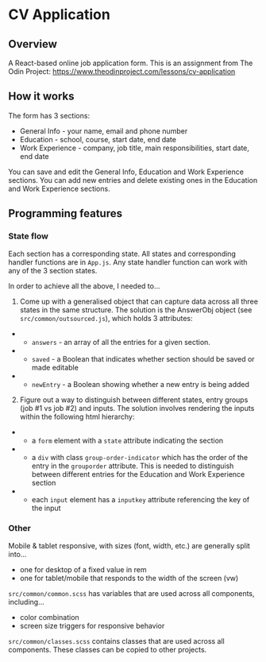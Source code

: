 # CV Application

## Overview

A React-based online job application form. This is an assignment from The Odin Project: https://www.theodinproject.com/lessons/cv-application

## How it works

The form has 3 sections:

- General Info - your name, email and phone number
- Education - school, course, start date, end date
- Work Experience - company, job title, main responsibilities, start date, end date

You can save and edit the General Info, Education and Work Experience sections. You can add new entries and delete existing ones in the Education and Work Experience sections.

## Programming features

### State flow

Each section has a corresponding state. All states and corresponding handler functions are in `App.js`. Any state handler function can work with any of the 3 section states.

In order to achieve all the above, I needed to...

1. Come up with a generalised object that can capture data across all three states in the same structure. The solution is the AnswerObj object (see `src/common/outsourced.js`), which holds 3 attributes:

- - `answers` - an array of all the entries for a given section.
- - `saved` - a Boolean that indicates whether section should be saved or made editable
- - `newEntry` - a Boolean showing whether a new entry is being added

2. Figure out a way to distinguish between different states, entry groups (job #1 vs job #2) and inputs. The solution involves rendering the inputs within the following html hierarchy:

- - a `form` element with a `state` attribute indicating the section
- - a `div` with class `group-order-indicator` which has the order of the entry in the `grouporder` attribute. This is needed to distinguish between different entries for the Education and Work Experience section
- - each `input` element has a `inputkey` attribute referencing the key of the input

### Other

Mobile & tablet responsive, with sizes (font, width, etc.) are generally split into...

- one for desktop of a fixed value in rem
- one for tablet/mobile that responds to the width of the screen (vw)

`src/common/common.scss` has variables that are used across all components, including...

- color combination
- screen size triggers for responsive behavior

`src/common/classes.scss` contains classes that are used across all components. These classes can be copied to other projects.
